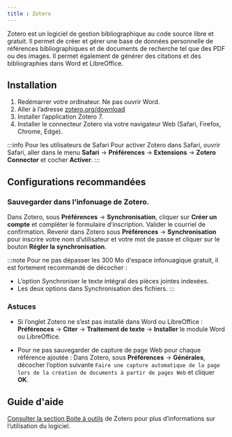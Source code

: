 ```yaml
---
title : Zotero
---
```


Zotero est un logiciel de gestion bibliographique au code source libre et gratuit. Il permet de créer et gérer une base
de données personnelle de références bibliographiques et de documents de recherche tel que des PDF ou des
images. Il permet également de générer des citations et des bibliographies dans Word et LibreOffice.

## Installation

1. Redémarrer votre ordinateur. Ne pas ouvrir Word.
2. Aller à l’adresse [zotero.org/download](https://www.zotero.org/download/)
3. Installer l’application Zotero 7.
4. Installer le connecteur Zotero via votre navigateur Web (Safari, Firefox, Chrome, Edge).

:::info Pour les utilisateurs de Safari
Pour activer Zotero dans Safari, ouvrir Safari, aller dans le menu **Safari** → **Préférences** → **Extensions** → **Zotero Connector** et cocher **Activer**.
:::

## Configurations recommandées

### Sauvegarder dans l’infonuage de Zotero.
Dans Zotero, sous **Préférences** → **Synchronisation**, cliquer sur **Créer un compte** et compléter le formulaire d’inscription. Valider le courriel de confirmation. Revenir dans Zotero sous **Préférences** → **Synchronisation** pour inscrire votre nom d’utilisateur et votre mot de passe et cliquer sur le bouton **Régler la synchronisation**.

:::note
Pour ne pas dépasser les 300 Mo d'espace infonuagique gratuit, il est fortement recommandé de décocher :
- L’option Synchroniser le texte intégral des pièces jointes indexées.
- Les deux options dans Synchronisation des fichiers.
:::

### Astuces 
- Si l’onglet Zotero ne s’est pas installé dans Word ou LibreOffice : 
**Préférences** → **Citer** → **Traitement de texte** → **Installer** le module Word ou LibreOffice.

- Pour ne pas sauvegarder de capture de page Web pour chaque référence ajoutée : 
Dans Zotero, sous **Préférences** → **Générales**, décocher l’option suivante ```Faire une capture automatique de la page lors de la création de documents à partir de pages Web``` et cliquer **OK**.

## Guide d'aide

[Consulter la section Boite à outils](https://bib.umontreal.ca/citer/logiciels-bibliographiques/zotero/installer) de Zotero pour plus d’informations sur l’utilisation du logiciel.
